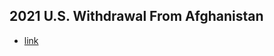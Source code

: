 ## 2021 U.S. Withdrawal From Afghanistan
- [link](https://en.wikipedia.org/wiki/Withdrawal_of_United_States_troops_from_Afghanistan_(2020%E2%80%932021))